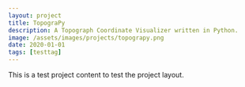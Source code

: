 ```yaml
---
layout: project
title: TopograPy
description: A Topograph Coordinate Visualizer written in Python.
image: /assets/images/projects/topograpy.png
date: 2020-01-01
tags: [testtag]
---
```


This is a test project content to test the project layout.